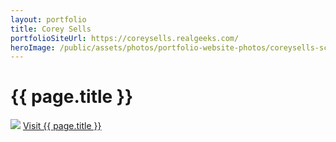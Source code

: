 ```yaml
---
layout: portfolio
title: Corey Sells
portfolioSiteUrl: https://coreysells.realgeeks.com/
heroImage: /public/assets/photos/portfolio-website-photos/coreysells-scr.png
---
```


<div id="our-portfolio">
  <h1>{{ page.title }}</h1>
  <div class="container">
    <img src="{{ site.url }}{{page.heroImage }}" />
    <a class="request-quote" href="{{ page.portfolioSiteUrl }}" target="_blank">Visit {{ page.title }}</a>
  </div>
</div>
